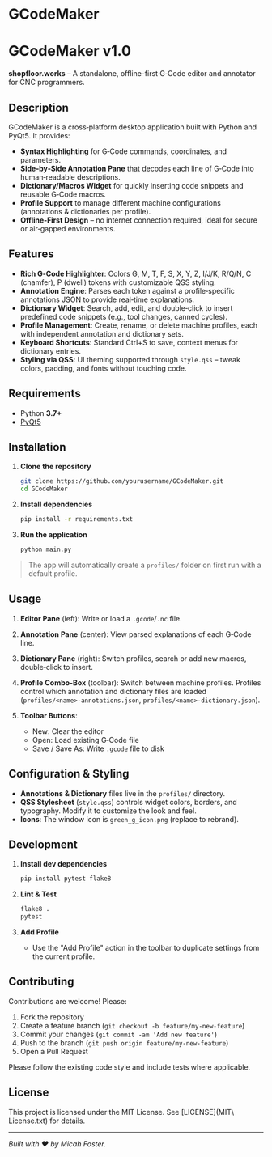 # GCodeMaker

# GCodeMaker v1.0

**shopfloor.works** – A standalone, offline-first G‑Code editor and annotator for CNC programmers.

## Description

GCodeMaker is a cross‑platform desktop application built with Python and PyQt5. It provides:

* **Syntax Highlighting** for G‑Code commands, coordinates, and parameters.
* **Side‑by‑Side Annotation Pane** that decodes each line of G‑Code into human‑readable descriptions.
* **Dictionary/Macros Widget** for quickly inserting code snippets and reusable G‑Code macros.
* **Profile Support** to manage different machine configurations (annotations & dictionaries per profile).
* **Offline‑First Design** – no internet connection required, ideal for secure or air‑gapped environments.

## Features

* **Rich G‑Code Highlighter**: Colors G, M, T, F, S, X, Y, Z, I/J/K, R/Q/N, C (chamfer), P (dwell) tokens with customizable QSS styling.
* **Annotation Engine**: Parses each token against a profile‑specific annotations JSON to provide real‑time explanations.
* **Dictionary Widget**: Search, add, edit, and double‑click to insert predefined code snippets (e.g., tool changes, canned cycles).
* **Profile Management**: Create, rename, or delete machine profiles, each with independent annotation and dictionary sets.
* **Keyboard Shortcuts**: Standard Ctrl+S to save, context menus for dictionary entries.
* **Styling via QSS**: UI theming supported through `style.qss` – tweak colors, padding, and fonts without touching code.

## Requirements

* Python **3.7+**
* [PyQt5](https://pypi.org/project/PyQt5/)

## Installation

1. **Clone the repository**

   ```bash
   git clone https://github.com/yourusername/GCodeMaker.git
   cd GCodeMaker
   ```
2. **Install dependencies**

   ```bash
   pip install -r requirements.txt
   ```
3. **Run the application**

   ```bash
   python main.py
   ```

> The app will automatically create a `profiles/` folder on first run with a default profile.

## Usage

1. **Editor Pane** (left): Write or load a `.gcode`/`.nc` file.
2. **Annotation Pane** (center): View parsed explanations of each G‑Code line.
3. **Dictionary Pane** (right): Switch profiles, search or add new macros, double‑click to insert.
4. **Profile Combo‑Box** (toolbar): Switch between machine profiles. Profiles control which annotation and dictionary files are loaded (`profiles/<name>-annotations.json`, `profiles/<name>-dictionary.json`).
5. **Toolbar Buttons**:

   * New: Clear the editor
   * Open: Load existing G‑Code file
   * Save / Save As: Write `.gcode` file to disk

## Configuration & Styling

* **Annotations & Dictionary** files live in the `profiles/` directory.
* **QSS Stylesheet** (`style.qss`) controls widget colors, borders, and typography. Modify it to customize the look and feel.
* **Icons**: The window icon is `green_g_icon.png` (replace to rebrand).

## Development

1. **Install dev dependencies**

   ```bash
   pip install pytest flake8
   ```
2. **Lint & Test**

   ```bash
   flake8 .
   pytest
   ```
3. **Add Profile**

   * Use the "Add Profile" action in the toolbar to duplicate settings from the current profile.

## Contributing

Contributions are welcome! Please:

1. Fork the repository
2. Create a feature branch (`git checkout -b feature/my-new-feature`)
3. Commit your changes (`git commit -am 'Add new feature'`)
4. Push to the branch (`git push origin feature/my-new-feature`)
5. Open a Pull Request

Please follow the existing code style and include tests where applicable.

## License

This project is licensed under the MIT License. See \[LICENSE]\(MIT\ License.txt) for details.

---

*Built with ♥ by Micah Foster.*
